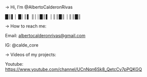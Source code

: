 → Hi, I’m @AlbertoCalderonRivas

   █║▌│ █│║▌ ║││█║▌ │║║█║ │║║█║


→ How to reach me:

Email: albertocalderonrivas@gmail.com

IG: @calde_core 


→ Videos of my projects:

Youtube: https://www.youtube.com/channel/UCnNqn6Sk8_QetcCv7pPQKGQ 

<!---
AlbertoCalderonRivas/AlbertoCalderonRivas is a ✨ special ✨ repository because its `README.md` (this file) appears on your GitHub profile.
You can click the Preview link to take a look at your changes.
--->
